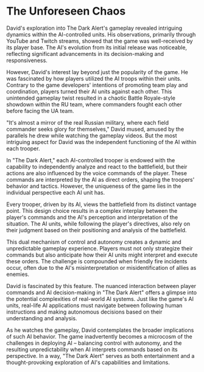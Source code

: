 # The Unforeseen Chaos

David's exploration into The Dark Alert's gameplay revealed intriguing dynamics within the AI-controlled units. His observations, primarily through YouTube and Twitch streams, showed that the game was well-received by its player base. The AI's evolution from its initial release was noticeable, reflecting significant advancements in its decision-making and responsiveness.

However, David's interest lay beyond just the popularity of the game. He was fascinated by how players utilized the AI troops within their units. Contrary to the game developers' intentions of promoting team play and coordination, players turned their AI units against each other. This unintended gameplay twist resulted in a chaotic Battle Royale-style showdown within the RU team, where commanders fought each other before facing the UA team.

"It's almost a mirror of the real Russian military, where each field commander seeks glory for themselves," David mused, amused by the parallels he drew while watching the gameplay videos. But the most intriguing aspect for David was the independent functioning of the AI within each trooper.

In "The Dark Alert," each AI-controlled trooper is endowed with the capability to independently analyze and react to the battlefield, but their actions are also influenced by the voice commands of the player. These commands are interpreted by the AI as direct orders, shaping the troopers' behavior and tactics. However, the uniqueness of the game lies in the individual perspective each AI unit has.

Every trooper, driven by its AI, views the battlefield from its distinct vantage point. This design choice results in a complex interplay between the player's commands and the AI's perception and interpretation of the situation. The AI units, while following the player's directives, also rely on their judgment based on their positioning and analysis of the battlefield.

This dual mechanism of control and autonomy creates a dynamic and unpredictable gameplay experience. Players must not only strategize their commands but also anticipate how their AI units might interpret and execute these orders. The challenge is compounded when friendly fire incidents occur, often due to the AI's misinterpretation or misidentification of allies as enemies.

David is fascinated by this feature. The nuanced interaction between player commands and AI decision-making in "The Dark Alert" offers a glimpse into the potential complexities of real-world AI systems. Just like the game's AI units, real-life AI applications must navigate between following human instructions and making autonomous decisions based on their understanding and analysis.

As he watches the gameplay, David contemplates the broader implications of such AI behavior. The game inadvertently becomes a microcosm of the challenges in deploying AI – balancing control with autonomy, and the resulting unpredictability when AI interprets commands based on its perspective. In a way, "The Dark Alert" serves as both entertainment and a thought-provoking exploration of AI's capabilities and limitations.
